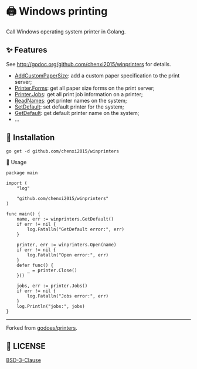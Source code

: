 # 🖨 Windows printing

Call Windows operating system printer in Golang.

## ✨ Features

See <http://godoc.org/github.com/chenxi2015/winprinters> for details.

- [AddCustomPaperSize](https://pkg.go.dev/github.com/chenxi2015/winprinters#AddCustomPaperSize): add a custom paper specification to the print server;
- [Printer.Forms](https://pkg.go.dev/github.com/chenxi2015/winprinters#Printer.Forms): get all paper size forms on the print server;
- [Printer.Jobs](https://pkg.go.dev/github.com/chenxi2015/winprinters#Printer.Jobs): get all print job information on a printer;
- [ReadNames](https://pkg.go.dev/github.com/chenxi2015/winprinters#ReadNames): get printer names on the system;
- [SetDefault](https://pkg.go.dev/github.com/chenxi2015/winprinters#SetDefault): set default printer for the system;
- [GetDefault](https://pkg.go.dev/github.com/chenxi2015/winprinters#GetDefault): get default printer name on the system;
- ...

## 🔰 Installation

```shell
go get -d github.com/chenxi2015/winprinters
```

📝 Usage

```cgo
package main

import (
    "log"

    "github.com/chenxi2015/winprinters"
)

func main() {
    name, err := winprinters.GetDefault()
    if err != nil {
        log.Fatalln("GetDefault error:", err)
    }

    printer, err := winprinters.Open(name)
    if err != nil {
        log.Fatalln("Open error:", err)
    }
    defer func() {
        _ = printer.Close()
    }()

    jobs, err := printer.Jobs()
    if err != nil {
        log.Fatalln("Jobs error:", err)
    }
    log.Println("jobs:", jobs)
}
```

---

Forked from [godoes/printers](https://github.com/godoes/printers).

## 📃 LICENSE

[BSD-3-Clause](./LICENSE)
